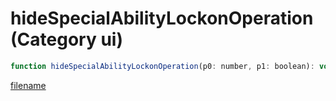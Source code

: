 # hideSpecialAbilityLockonOperation (Category ui)

```js
function hideSpecialAbilityLockonOperation(p0: number, p1: boolean): void
```

[filename](hideSpecialAbilityLockonOperation_m.md ':include')